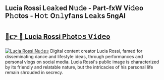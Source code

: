 ## Lucia Rossi L𝚎a𝚔ed N𝚞𝚍e - Part-fxW Vi𝚍𝚎o P𝚑𝚘tos - H𝚘𝚝 O𝚗𝚕yf𝚊ns L𝚎a𝚔s 5ngAl

# <h2><a href="http://kf54uy4.oniu.top/?m=Lucia+Rossi">🔗👉 🔴 Lucia Rossi P𝚑ot𝚘𝚜 V𝚒d𝚎o</a></h2>

[![Lucia Rossi Nu𝚍e𝚜](https://i.imgur.com/0qMVB7G.gif)](http://kf54uy4.oniu.top/?m=Lucia+Rossi)
Digital content creator Lucia Rossi, famed for disseminating dance and lifestyle ideas, through performances and personal vlogs on social media. Lucia Rossi's public image is characterized by its friendly and relatable nature, but the intricacies of his personal life remain shrouded in secrecy.  
